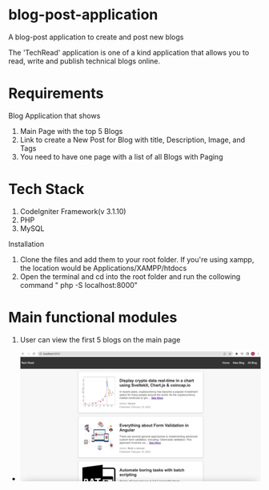 # blog-post-application

A blog-post application to create and post new blogs

The 'TechRead' application is one of a kind application that allows you to read, write and publish technical blogs online.

# Requirements

Blog Application that shows

1. Main Page with the top 5 Blogs
2. Link to create a New Post for Blog with title, Description, Image, and Tags
3. You need to have one page with a list of all Blogs with Paging

# Tech Stack

1. CodeIgniter Framework(v 3.1.10)
2. PHP
3. MySQL

Installation

1. Clone the files and add them to your root folder. If you're using xampp, the location would be Applications/XAMPP/htdocs
2. Open the terminal and cd into the root folder and run the collowing command " php -S localhost:8000"

# Main functional modules

1. User can view the first 5 blogs on the main page

- ![MainPage](mainpage.png) 
